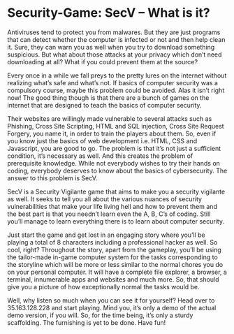 # Security-Game: SecV – What is it?

Antiviruses tend to protect you from malwares. But they are just programs that can detect whether the computer is infected or not and then help clean it. Sure, they can warn you as well when you try to download something suspicious. But what about those attacks at your privacy which don’t need downloading at all? What if you could prevent them at the source?

Every once in a while we fall preys to the pretty lures on the internet without realizing what’s safe and what’s not. If basics of computer security was a compulsory course, maybe this problem could be avoided. Alas it isn’t right now! The good thing though is that there are a bunch of games on the internet that are designed to teach the basics of computer security.

Their websites are willingly made vulnerable to several attacks such as Phishing, Cross Site Scripting, HTML and SQL injection, Cross Site Request Forgery, you name it, in order to train the players about them. So, even if you know just the basics of web development i.e. HTML, CSS and Javascript, you are good to go. The problem is that it’s not just a sufficient condition, it’s necessary as well. And this creates the problem of prerequisite knowledge. While not everybody wishes to try their hands on coding, everybody deserves to know about the basics of cybersecurity. The answer to this problem is SecV.

SecV is a Security Vigilante game that aims to make you a security vigilante as well. It seeks to tell you all about the various nuances of security vulnerabilities that make your life living hell and how to prevent them and the best part is that you needn’t learn even the A, B, C’s of coding. Still you’ll manage to learn everything there is to learn about computer security.

Just start the game and get lost in an engaging story where you’ll be playing a total of 8 characters including a professional hacker as well. So cool, right? Throughout the story, apart from the gameplay, you’ll be using the tailor-made in-game computer system for the tasks corresponding to the storyline which will be more or less similar to the normal chores you do on your personal computer. It will have a complete file explorer, a browser, a terminal, innumerable apps and websites and much more. So, that should give you a picture of how exceptionally normal the tasks would be.

Well, why listen so much when you can see it for yourself? Head over to 35.163.128.228 and start playing. Mind you, it’s only a demo of the actual demo version, if you will. So, for the time being, it’s only a sturdy scaffolding. The furnishing is yet to be done. Have fun!
